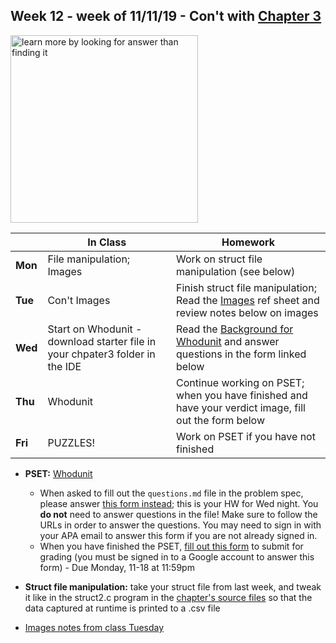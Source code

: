 ## Week 12 - week of 11/11/19 - Con't with [Chapter 3](/ap/curriculum/3)

<img src="https://www.planbee.com/wp/wp-content/uploads/2019/08/Ed-Quote-Images.002-1-1024x550.jpeg" alt="learn more by looking for answer than finding it" height="300">

  |       |In Class               |Homework   |
  |-------|---------              |---------  |
  |**Mon**|File manipulation; Images |Work on struct file manipulation (see below)|
  |**Tue**|Con't Images |Finish struct file manipulation; Read the [Images](/ap/assets/pdfs/images.pdf) ref sheet and review notes below on images|
  |**Wed**|Start on Whodunit - download starter file in your chpater3 folder in the IDE|Read the [Background for Whodunit](https://docs.cs50.net/2019/ap/problems/whodunit/whodunit.html#background) and answer questions in the form linked below|
  |**Thu**|Whodunit               |Continue working on PSET; when you have finished and have your verdict image, fill out the form below |
  |**Fri**|PUZZLES!               |Work on PSET if you have not finished            |

* **PSET:** [Whodunit](https://docs.cs50.net/2019/ap/problems/whodunit/whodunit.html)
  * When asked to fill out the `questions.md` file in the problem spec, please answer [this form instead](https://forms.microsoft.com/Pages/ResponsePage.aspx?id=pzkNu6tRKkuypSiSsDYamccaKXZ-XoNApSiIBzYo6sNUQzFLTEg4VDJEM1ZMMEhZRzdVNzZSQlZJTi4u); this is your HW for Wed night. You **do not** need to answer questions in the file! Make sure to follow the URLs in order to answer the questions. You may need to sign in with your APA email to answer this form if you are not already signed in.
  * When you have finished the PSET, [fill out this form](https://forms.gle/wLirNKRvQqfcnNvx6) to submit for grading (you must be signed in to a Google account to answer this form) - Due Monday, 11-18 at 11:59pm

* **Struct file manipulation:** take your struct file from last week, and tweak it like in the struct2.c program in the [chapter's source files](https://cdn.cs50.net/2018/fall/lectures/3/src3.pdf) so that the data captured at runtime is printed to a .csv file

* [Images notes from class Tuesday](/ap/assets/pdfs/images-notes.pdf)